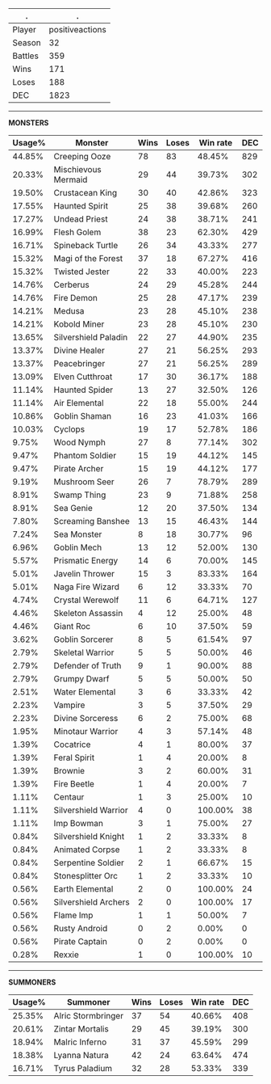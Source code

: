 .|.
|-|-
Player|positiveactions
Season|32
Battles|359
Wins|171
Loses|188
DEC|1823

---
**MONSTERS**

Usage%|Monster|Wins|Loses|Win rate|DEC|
-|-|-|-|-|-|
44.85%|Creeping Ooze|78|83|48.45%|829|
20.33%|Mischievous Mermaid|29|44|39.73%|302|
19.50%|Crustacean King|30|40|42.86%|323|
17.55%|Haunted Spirit|25|38|39.68%|260|
17.27%|Undead Priest|24|38|38.71%|241|
16.99%|Flesh Golem|38|23|62.30%|429|
16.71%|Spineback Turtle|26|34|43.33%|277|
15.32%|Magi of the Forest|37|18|67.27%|416|
15.32%|Twisted Jester|22|33|40.00%|223|
14.76%|Cerberus|24|29|45.28%|244|
14.76%|Fire Demon|25|28|47.17%|239|
14.21%|Medusa|23|28|45.10%|238|
14.21%|Kobold Miner|23|28|45.10%|230|
13.65%|Silvershield Paladin|22|27|44.90%|235|
13.37%|Divine Healer|27|21|56.25%|293|
13.37%|Peacebringer|27|21|56.25%|289|
13.09%|Elven Cutthroat|17|30|36.17%|188|
11.14%|Haunted Spider|13|27|32.50%|126|
11.14%|Air Elemental|22|18|55.00%|244|
10.86%|Goblin Shaman|16|23|41.03%|166|
10.03%|Cyclops|19|17|52.78%|186|
9.75%|Wood Nymph|27|8|77.14%|302|
9.47%|Phantom Soldier|15|19|44.12%|145|
9.47%|Pirate Archer|15|19|44.12%|177|
9.19%|Mushroom Seer|26|7|78.79%|289|
8.91%|Swamp Thing|23|9|71.88%|258|
8.91%|Sea Genie|12|20|37.50%|134|
7.80%|Screaming Banshee|13|15|46.43%|144|
7.24%|Sea Monster|8|18|30.77%|96|
6.96%|Goblin Mech|13|12|52.00%|130|
5.57%|Prismatic Energy|14|6|70.00%|145|
5.01%|Javelin Thrower|15|3|83.33%|164|
5.01%|Naga Fire Wizard|6|12|33.33%|70|
4.74%|Crystal Werewolf|11|6|64.71%|127|
4.46%|Skeleton Assassin|4|12|25.00%|48|
4.46%|Giant Roc|6|10|37.50%|59|
3.62%|Goblin Sorcerer|8|5|61.54%|97|
2.79%|Skeletal Warrior|5|5|50.00%|46|
2.79%|Defender of Truth|9|1|90.00%|88|
2.79%|Grumpy Dwarf|5|5|50.00%|50|
2.51%|Water Elemental|3|6|33.33%|42|
2.23%|Vampire|3|5|37.50%|29|
2.23%|Divine Sorceress|6|2|75.00%|68|
1.95%|Minotaur Warrior|4|3|57.14%|48|
1.39%|Cocatrice|4|1|80.00%|37|
1.39%|Feral Spirit|1|4|20.00%|8|
1.39%|Brownie|3|2|60.00%|31|
1.39%|Fire Beetle|1|4|20.00%|7|
1.11%|Centaur|1|3|25.00%|10|
1.11%|Silvershield Warrior|4|0|100.00%|38|
1.11%|Imp Bowman|3|1|75.00%|27|
0.84%|Silvershield Knight|1|2|33.33%|8|
0.84%|Animated Corpse|1|2|33.33%|8|
0.84%|Serpentine Soldier|2|1|66.67%|15|
0.84%|Stonesplitter Orc|1|2|33.33%|10|
0.56%|Earth Elemental|2|0|100.00%|24|
0.56%|Silvershield Archers|2|0|100.00%|17|
0.56%|Flame Imp|1|1|50.00%|7|
0.56%|Rusty Android|0|2|0.00%|0|
0.56%|Pirate Captain|0|2|0.00%|0|
0.28%|Rexxie|1|0|100.00%|10|

---
**SUMMONERS**

Usage%|Summoner|Wins|Loses|Win rate|DEC|
-|-|-|-|-|-|
25.35%|Alric Stormbringer|37|54|40.66%|408|
20.61%|Zintar Mortalis|29|45|39.19%|300|
18.94%|Malric Inferno|31|37|45.59%|299|
18.38%|Lyanna Natura|42|24|63.64%|474|
16.71%|Tyrus Paladium|32|28|53.33%|339|
